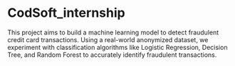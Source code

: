 # CodSoft_internship
This project aims to build a machine learning model to detect fraudulent credit card transactions. Using a real-world anonymized dataset, we experiment with classification algorithms like Logistic Regression, Decision Tree, and Random Forest to accurately identify fraudulent transactions.
